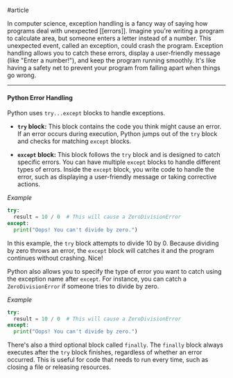 #article 

In computer science, exception handling is a fancy way of saying how programs deal with unexpected [[errors]]. Imagine you're writing a program to calculate area, but someone enters a letter instead of a number. This unexpected event, called an exception, could crash the program. Exception handling allows you to catch these errors, display a user-friendly message (like "Enter a number!"), and keep the program running smoothly. It's like having a safety net to prevent your program from falling apart when things go wrong.

---
#### Python Error Handling

Python uses `try...except` blocks to handle exceptions.

*  **`try` block:** This block contains the code you think might cause an error. If an error occurs during execution, Python jumps out of the `try` block and checks for matching `except` blocks.

*  **`except` block:** This block follows the `try` block and is designed to catch specific errors. You can have multiple `except` blocks to handle different types of errors. Inside the `except` block, you write code to handle the error, such as displaying a user-friendly message or taking corrective actions.

*Example*
```python
try:
  result = 10 / 0  # This will cause a ZeroDivisionError
except:
  print("Oops! You can't divide by zero.")
```
In this example, the `try` block attempts to divide 10 by 0. Because dividing by zero throws an error, the `except` block will catches it and the program continues without crashing. Nice!

Python also allows you to specify the type of error you want to catch using the exception name after `except`. For instance, you can catch a `ZeroDivisionError` if someone tries to divide by zero.

*Example*
```python
try:
  result = 10 / 0  # This will cause a ZeroDivisionError
except:
  print("Oops! You can't divide by zero.")
```


There's also a third optional block called `finally`. The `finally` block always executes after the `try` block finishes, regardless of whether an error occurred. This is useful for code that needs to run every time, such as closing a file or releasing resources.

